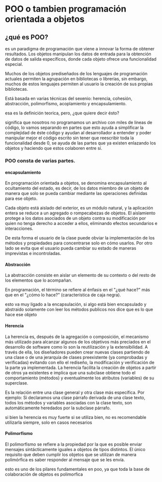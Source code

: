 # POO o tambien programación orientada a objetos

## ¿qué es POO?

es un paradigma de programación que viene a innovar la forma de obtener resultados. Los objetos manipulan los datos de entrada para la obtención de datos de salida específicos, donde cada objeto ofrece una funcionalidad especial.

Muchos de los objetos prediseñados de los lenguajes de programación actuales permiten la agrupación en bibliotecas o librerías, sin embargo, muchos de estos lenguajes permiten al usuario la creación de sus propias bibliotecas.

Está basada en varias técnicas del sexenio: herencia, cohesión, abstracción, polimorfismo, acoplamiento y encapsulamiento.

esa es la definición teorica, pero, ¿que quiere decir ésto?

significa que nosotros no programamos un archivo con miles de lineas de código, lo vamos separando en partes que esto ayuda a simplificar la complejidad de éste código y ayudan al desarrollador a entender y poder manipular mejor el código escrito sin tener que reescribir toda la funcionalidad desde 0, se ayuda de las partes que ya existen enlazando los objetos y haciendo que estos colaboren entre sí.

### POO consta de varias partes.

#### encapsulamiento

En programación orientada a objetos, se denomina encapsulamiento al ocultamiento del estado, es decir, de los datos miembro de un objeto de manera que solo se pueda cambiar mediante las operaciones definidas para ese objeto.

Cada objeto está aislado del exterior, es un módulo natural, y la aplicación entera se reduce a un agregado o rompecabezas de objetos. El aislamiento protege a los datos asociados de un objeto contra su modificación por quien no tenga derecho a acceder a ellos, eliminando efectos secundarios e interacciones.

De esta forma el usuario de la clase puede obviar la implementación de los métodos y propiedades para concentrarse solo en cómo usarlos. Por otro lado se evita que el usuario pueda cambiar su estado de maneras imprevistas e incontroladas.

#### Abstracción

La abstracción consiste en aislar un elemento de su contexto o del resto de los elementos que lo acompañan.

En programación, el término se refiere al énfasis en el "¿qué hace?" más que en el "¿cómo lo hace?" (característica de caja negra).

esto va muy ligado a la encapsulación, si algo está bien encapsulado y abstraido solamente con leer los métodos publicos nos dice que es lo que hace ese objeto

#### Herencia

La herencia es, después de la agregación o composición, el mecanismo más utilizado para alcanzar algunos de los objetivos más preciados en el desarrollo de software como lo son la reutilización y la extensibilidad. A través de ella, los diseñadores pueden crear nuevas clases partiendo de una clase o de una jerarquía de clases preexistente (ya comprobadas y verificadas) evitando con ello el rediseño, la modificación y verificación de la parte ya implementada. La herencia facilita la creación de objetos a partir de otros ya existentes e implica que una subclase obtiene todo el comportamiento (métodos) y eventualmente los atributos (variables) de su superclase.

Es la relación entre una clase general y otra clase más específica. Por ejemplo: Si declaramos una clase párrafo derivada de una clase texto, todos los métodos y variables asociadas con la clase texto, son automáticamente heredados por la subclase párrafo.

si bien la herencia es muy fuerte si se utiliza bien, no es recomendable utilizarla siempre, solo en casos necesarios

#### Polimorfismo

El polimorfismo se refiere a la propiedad por la que es posible enviar mensajes sintácticamente iguales a objetos de tipos distintos. El único requisito que deben cumplir los objetos que se utilizan de manera polimórfica es saber responder al mensaje que se les envía.

esto es uno de los pilares fundamentales en poo, ya que toda la base de colaboración de objetos es polimorfica
